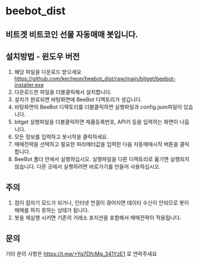 # beebot_dist
## 비트겟 비트코인 선물 자동매매 봇입니다.
## 설치방법 - 윈도우 버전
1. 해당 파일을 다운로드 받으세요 https://github.com/kecheon/beebot_dist/raw/main/bitget/beebot-installer.exe
2. 다운로드한 파일을 더블클릭해서 설치합니다.
3. 설치가 완료되면 바탕화면에 BeeBot 디렉토리가 생깁니다.
4. 바탕화면의 BeeBot 디렉토리를 더블클릭하면 실행파일과 config.json파일이 있습니다.
5. bitget 실행파일을 더블클릭하면 제품등록번호, API키 등을 입력하는 화면이 나옵니다.
6. 모든 정보를 입력하고 봇시작을 클릭하세요.
7. 매매전략을 선택하고 필요한 파라메터값을 입력한 다음 자동매매시작 버튼을 클릭합니다.
8. BeeBot 폴더 안에서 실행하십시오. 실행파일을 다른 디렉토리로 옮기면 실행되지 않습니다. 다른 곳에서 실행하려면 바로가기를 만들어 사용하십시오.

## 주의
1. 컴이 잠자기 모드가 되거나, 인터넷 연결이 끊어지면 데이타 수신이 안되므로 봇이 매매를 하지 못하는 상태가 됩니다.
2. 봇을 재실행 시키면 기존의 거래소 포지션을 포함해서 매매전략이 적용됩니다.

## 문의
기타 문의 사항은 https://t.me/+Yq7DfcMq_341YzE1 로 연락주세요
